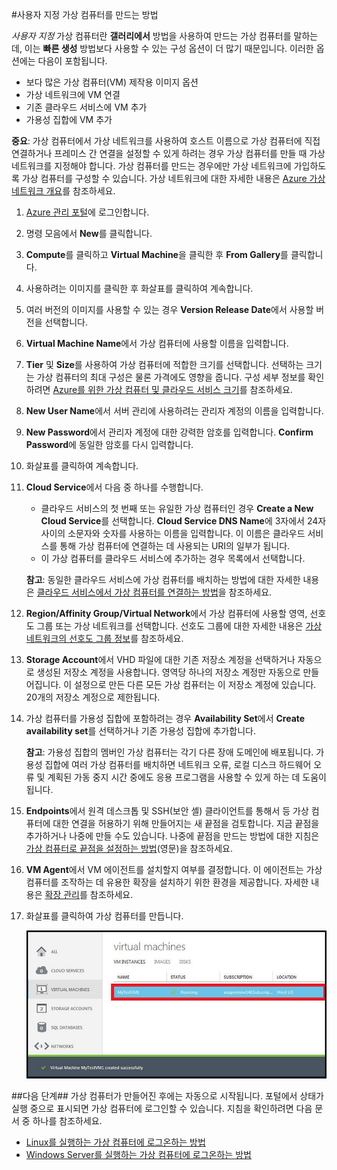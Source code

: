 ﻿<properties authors="kathydav" editor="tysonn" manager="jeffreyg" />

#사용자 지정 가상 컴퓨터를 만드는 방법

*사용자 지정* 가상 컴퓨터란 **갤러리에서** 방법을 사용하여 만드는 가상 컴퓨터를 말하는데, 이는 **빠른 생성** 방법보다 사용할 수 있는 구성 옵션이 더 많기 때문입니다. 이러한 옵션에는 다음이 포함됩니다.

- 보다 많은 가상 컴퓨터(VM) 제작용 이미지 옵션
- 가상 네트워크에 VM 연결 
- 기존 클라우드 서비스에 VM 추가 
- 가용성 집합에 VM 추가

**중요**: 가상 컴퓨터에서 가상 네트워크를 사용하여 호스트 이름으로 가상 컴퓨터에 직접 연결하거나 프레미스 간 연결을 설정할 수 있게 하려는 경우 가상 컴퓨터를 만들 때 가상 네트워크를 지정해야 합니다. 가상 컴퓨터를 만드는 경우에만 가상 네트워크에 가입하도록 가상 컴퓨터를 구성할 수 있습니다. 가상 네트워크에 대한 자세한 내용은 [Azure 가상 네트워크 개요](http://go.microsoft.com/fwlink/p/?LinkID=294063)를 참조하세요.

1. [Azure 관리 포털](http://manage.windowsazure.com)에 로그인합니다.

2. 명령 모음에서 **New**를 클릭합니다.

3. **Compute**를 클릭하고 **Virtual Machine**을 클릭한 후 **From Gallery**를 클릭합니다.

4. 사용하려는 이미지를 클릭한 후 화살표를 클릭하여 계속합니다.

5. 여러 버전의 이미지를 사용할 수 있는 경우 **Version Release Date**에서 사용할 버전을 선택합니다. 

6. **Virtual Machine Name**에서 가상 컴퓨터에 사용할 이름을 입력합니다.

7. **Tier** 및 **Size**를 사용하여 가상 컴퓨터에 적합한 크기를 선택합니다. 선택하는 크기는 가상 컴퓨터의 최대 구성은 물론 가격에도 영향을 줍니다. 구성 세부 정보를 확인하려면 [Azure를 위한 가상 컴퓨터 및 클라우드 서비스 크기](http://go.microsoft.com/fwlink/p/?LinkID=389844)를 참조하세요.

8. **New User Name**에서 서버 관리에 사용하려는 관리자 계정의 이름을 입력합니다. 

9. **New Password**에서 관리자 계정에 대한 강력한 암호를 입력합니다. **Confirm Password**에 동일한 암호를 다시 입력합니다.

10. 화살표를 클릭하여 계속합니다.

11. **Cloud Service**에서 다음 중 하나를 수행합니다.
	
	- 클라우드 서비스의 첫 번째 또는 유일한 가상 컴퓨터인 경우 **Create a New Cloud Service**를 선택합니다. **Cloud Service DNS Name**에 3자에서 24자 사이의 소문자와 숫자를 사용하는 이름을 입력합니다. 이 이름은 클라우드 서비스를 통해 가상 컴퓨터에 연결하는 데 사용되는 URI의 일부가 됩니다.
	- 이 가상 컴퓨터를 클라우드 서비스에 추가하는 경우 목록에서 선택합니다.

	**참고**: 동일한 클라우드 서비스에 가상 컴퓨터를 배치하는 방법에 대한 자세한 내용은 [클라우드 서비스에서 가상 컴퓨터를 연결하는 방법](http://www.windowsazure.com/ko-kr/manage/windows/how-to-guides/connect-to-a-cloud-service/)을 참조하세요.

12. **Region/Affinity Group/Virtual Network**에서 가상 컴퓨터에 사용할 영역, 선호도 그룹 또는 가상 네트워크를 선택합니다. 선호도 그룹에 대한 자세한 내용은 [가상 네트워크의 선호도 그룹 정보](http://msdn.microsoft.com/library/azure/jj156085.aspx)를 참조하세요.

13. **Storage Account**에서 VHD 파일에 대한 기존 저장소 계정을 선택하거나 자동으로 생성된 저장소 계정을 사용합니다. 영역당 하나의 저장소 계정만 자동으로 만들어집니다. 이 설정으로 만든 다른 모든 가상 컴퓨터는 이 저장소 계정에 있습니다. 20개의 저장소 계정으로 제한됩니다.

14. 가상 컴퓨터를 가용성 집합에 포함하려는 경우 **Availability Set**에서 **Create availability set**를 선택하거나 기존 가용성 집합에 추가합니다. 

	**참고**: 가용성 집합의 멤버인 가상 컴퓨터는 각기 다른 장애 도메인에 배포됩니다. 가용성 집합에 여러 가상 컴퓨터를 배치하면 네트워크 오류, 로컬 디스크 하드웨어 오류 및 계획된 가동 중지 시간 중에도 응용 프로그램을 사용할 수 있게 하는 데 도움이 됩니다.

15.  **Endpoints**에서 원격 데스크톱 및 SSH(보안 셸) 클라이언트를 통해서 등 가상 컴퓨터에 대한 연결을 허용하기 위해 만들어지는 새 끝점을 검토합니다. 지금 끝점을 추가하거나 나중에 만들 수도 있습니다. 나중에 끝점을 만드는 방법에 대한 지침은 [가상 컴퓨터로 끝점을 설정하는 방법](http://azure.microsoft.com/documentation/articles/virtual-machines-set-up-endpoints/)(영문)을 참조하세요. 

16.  **VM Agent**에서 VM 에이전트를 설치할지 여부를 결정합니다. 이 에이전트는 가상 컴퓨터를 조작하는 데 유용한 확장을 설치하기 위한 환경을 제공합니다. 자세한 내용은 [확장 관리](http://go.microsoft.com/FWLink/p/?LinkID=390493)를 참조하세요.

17. 화살표를 클릭하여 가상 컴퓨터를 만듭니다.


	![Custom virtual machine creation successful](./media/howto-custom-create-vm/VMSuccessWindows.png)

##다음 단계##
가상 컴퓨터가 만들어진 후에는 자동으로 시작됩니다. 포털에서 상태가 실행 중으로 표시되면 가상 컴퓨터에 로그인할 수 있습니다. 지침을 확인하려면 다음 문서 중 하나를 참조하세요.

- [Linux를 실행하는 가상 컴퓨터에 로그온하는 방법](virtual-machines-linux-how-to-log-on.md)
- [Windows Server를 실행하는 가상 컴퓨터에 로그온하는 방법](virtual-machines-log-on-windows-server.md)


